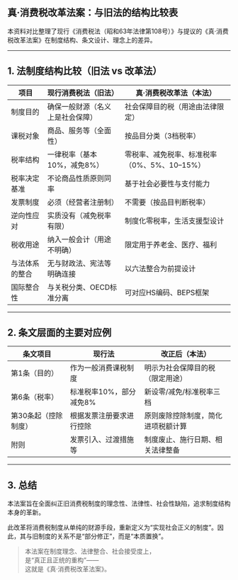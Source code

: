 ## 真·消费税改革法案：与旧法的结构比较表

本资料对比整理了现行《消费税法（昭和63年法律第108号）》与提议的《真·消费税改革法案》在制度结构、条文设计、理念上的差异。

---

## 1. 法制度结构比较（旧法 vs 改革法）

| 项目 | 现行消费税法（旧法） | 真·消费税改革法（本法） |
|------|----------------------|--------------------------|
| 制度目的 | 确保一般财源（名义上是社会保障） | 社会保障目的税（用途由法律限定） |
| 课税对象 | 商品、服务等（全面性） | 按品目分类（3档税率） |
| 税率结构 | 一律税率（基本10%，减免8%） | 零税率、减免税率、标准税率（0%、5%、10–15%） |
| 税率决定基准 | 不论商品性质原则同率 | 基于社会必要性与支付能力 |
| 发票制度 | 必须（经营者注册制） | 不需要（按品目判断税率） |
| 逆向性应对 | 实质没有（减免税率有限） | 制度化零税率，生活支援型设计 |
| 税收用途 | 纳入一般会计（用途不明确） | 限定用于养老金、医疗、福利 |
| 与法体系的整合 | 无与财政法、宪法等明确连接 | 以六法整合为前提设计 |
| 国际整合性 | 与关税分类、OECD标准分离 | 可对应HS编码、BEPS框架 |

---

## 2. 条文层面的主要对应例

| 条文项目 | 现行法 | 改正后（本法） |
|----------|--------|----------------|
| 第1条（目的） | 作为一般消费课税制度 | 明示为社会保障目的税（限定用途） |
| 第6条（税率） | 标准税率10%，部分减免8% | 新设零/减免/标准税率三档 |
| 第30条起（控除制度） | 根据发票注册要求进行控除 | 原则废除控除制度，简化进项税额计算 |
| 附则 | 发票引入、过渡措施等 | 制度废止、施行日期、相关法律整备 |

---

## 3. 总结

本法案旨在全面纠正旧消费税制度的理念性、法律性、社会性缺陷，追求制度结构本身的革新。

此改革将消费税制度从单纯的财源手段，重新定义为“实现社会正义的制度”。因此，其与旧制度的关系不是“部分修正”，而是“本质置换”。

> 本法案在制度理念、法律整合、社会接受度上，  
> 是“真正且正统的重构”——  
> 这就是《真·消费税改革法案》。
